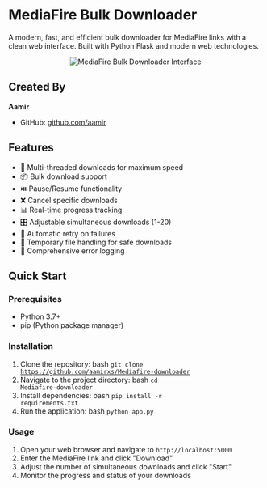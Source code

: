 # MediaFire Bulk Downloader

A modern, fast, and efficient bulk downloader for MediaFire links with a clean web interface. Built with Python Flask and modern web technologies.

<p align="center">
  <img src="screenshot.png" alt="MediaFire Bulk Downloader Interface">
</p>

## Created By
**Aamir**
- GitHub: [github.com/aamir](https://github.com/aamir)

## Features

- 🚀 Multi-threaded downloads for maximum speed
- 📦 Bulk download support
- ⏯️ Pause/Resume functionality
- ❌ Cancel specific downloads
- 📊 Real-time progress tracking
- 🎛️ Adjustable simultaneous downloads (1-20)
- 🔄 Automatic retry on failures
- 💾 Temporary file handling for safe downloads
- 📝 Comprehensive error logging

## Quick Start

### Prerequisites
- Python 3.7+
- pip (Python package manager)

### Installation

1. Clone the repository: bash <code>git clone https://github.com/aamirxs/Mediafire-downloader</code>
2. Navigate to the project directory: bash <code>cd Mediafire-downloader</code>
3. Install dependencies: bash <code>pip install -r requirements.txt</code>
4. Run the application: bash <code>python app.py</code>

### Usage

1. Open your web browser and navigate to <code>http://localhost:5000</code>
2. Enter the MediaFire link and click "Download"
3. Adjust the number of simultaneous downloads and click "Start"
4. Monitor the progress and status of your downloads




            

